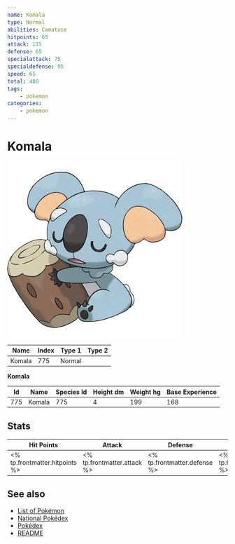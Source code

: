 ```yaml
---
name: Komala
type: Normal
abilities: Comatose
hitpoints: 65
attack: 115
defense: 65
specialattack: 75
specialdefense: 95
speed: 65
total: 480
tags:
    - pokemon
categories:
    - pokemon
---
```


# Komala


![Komala](images/775.png)

| **Name** | **Index** | **Type 1** | **Type 2** |
|----|----|----|----|
| Komala | 775 | Normal  |  |

**Komala** 




| **Id** | **Name** | **Species Id** | **Height dm** | **Weight hg** | **Base Experience** |
|--------|----------|----------------|------------|------------|---------------------|
| 775 | Komala | 775 | 4 | 199 | 168 |



## Stats

| **Hit Points** | **Attack** | **Defense** | **Special Attack** | **Special Defense** | **Speed** | **Total** |
|----------------|------------|-------------|--------------------|---------------------|-----------|-----------|
| <% tp.frontmatter.hitpoints %> | <% tp.frontmatter.attack %> | <% tp.frontmatter.defense %> | <% tp.frontmatter.specialattack %> | <% tp.frontmatter.specialdefense %> | <% tp.frontmatter.speed %> | <% tp.frontmatter.total %> |

## See also

- [List of Pokémon](../pokemon.md)
- [National Pokédex](../national_pokedex.md)
- [Pokédex](../pokedex.md)
- [README](../README.md)
